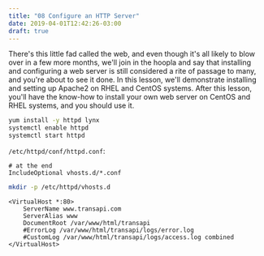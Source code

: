 ```yaml
---
title: "08 Configure an HTTP Server"
date: 2019-04-01T12:42:26-03:00
draft: true
---
```


There's this little fad called the web, and even though it's all likely to blow over in a few more months, we'll join in the hoopla and say that installing and configuring a web server is still considered a rite of passage to many, and you're about to see it done. In this lesson, we'll demonstrate installing and setting up Apache2 on RHEL and CentOS systems. After this lesson, you'll have the know-how to install your own web server on CentOS and RHEL systems, and you should use it.

```bash
yum install -y httpd lynx
systemctl enable httpd
systemctl start httpd
```

`/etc/httpd/conf/httpd.conf`:
```
# at the end
IncludeOptional vhosts.d/*.conf
```

```bash
mkdir -p /etc/httpd/vhosts.d
```
```
<VirtualHost *:80>
	ServerName www.transapi.com
	ServerAlias www
	DocumentRoot /var/www/html/transapi
	#ErrorLog /var/www/html/transapi/logs/error.log
	#CustomLog /var/www/html/transapi/logs/access.log combined
</VirtualHost>
```